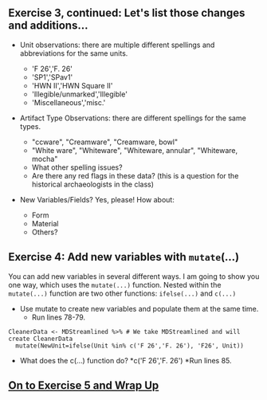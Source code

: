 ## Exercise 3, continued: Let's list those changes and additions...

* Unit observations: there are multiple different spellings and abbreviations for the same units.
    * 'F 26','F. 26'
    * 'SP1','SPav1'
    * 'HWN II','HWN Square II'
    * 'Illegible/unmarked','Illegible'
    * 'Miscellaneous','misc.'

* Artifact Type Observations: there are different spellings for the same types.
   * "ccware", "Creamware", "Creamware, bowl"
   * "White ware", "Whiteware", "Whiteware, annular", "Whiteware, mocha"
   * What other spelling issues?
   * Are there any red flags in these data? (this is a question for the historical archaeologists in the class)

* New Variables/Fields? Yes, please! How about:
   * Form
   * Material
   * Others?

## Exercise 4: Add new variables with `mutate`(...)

You can add new variables in several different ways. I am going to show you one way, which uses the `mutate(...)` function.
Nested within the `mutate(...)` function are two other functions: `ifelse(...)` and `c(...)`

* Use mutate to create new variables and populate them at the same time.
   * Run lines 78-79.
```
CleanerData <- MDStreamlined %>% # We take MDStreamlined and will create CleanerData
  mutate(NewUnit=ifelse(Unit %in% c('F 26','F. 26'), 'F26', Unit))
```
* What does the c(...) function do?
   *c('F 26','F. 26') 
   *Run lines 85.

## [On to Exercise 5 and Wrap Up](https://github.com/DAACS-Research-Consortium/DAACS-Open-Academy/blob/main/FSS2021/Workshop4/Part_V.md)

